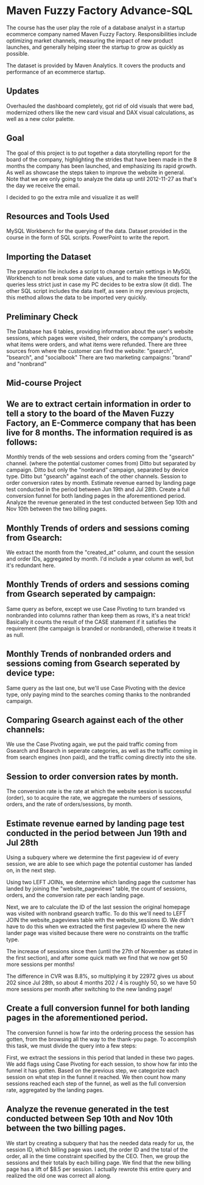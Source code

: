# Maven Fuzzy Factory Advance-SQL

The course has the user play the role of a database analyst in a startup ecommerce company named Maven Fuzzy Factory. Responsibilities include optimizing market channels, measuring the impact of new product launches, and generally helping steer the startup to grow as quickly as possible.

The dataset is provided by Maven Analytics. It covers the products and performance of an ecommerce startup.

## Updates
Overhauled the dashboard completely, got rid of old visuals that were bad, modernized others like the new card visual and DAX visual calculations, as well as a new color palette.
## Goal
The goal of this project is to put together a data storytelling report for the board of the company, highlighting the strides that have been made in the 8 months the company has been launched, and emphasizing its rapid growth. As well as showcase the steps taken to improve the website in general. Note that we are only going to analyze the data up until 2012-11-27 as that's the day we receive the email.

I decided to go the extra mile and visualize it as well!

## Resources and Tools Used
MySQL Workbench for the querying of the data.
Dataset provided in the course in the form of SQL scripts.
PowerPoint to write the report.
## Importing the Dataset
The preparation file includes a script to change certain settings in MySQL Workbench to not break some date values, and to make the timeouts for the queries less strict just in case my PC decides to be extra slow (it did).
The other SQL script includes the data itself, as seen in my previous projects, this method allows the data to be imported very quickly.
## Preliminary Check
The Database has 6 tables, providing information about the user's website sessions, which pages were visited, their orders, the company's products, what items were orders, and what items were refunded.
There are three sources from where the customer can find the website: "gsearch", "bsearch", and "socialbook"
There are two marketing campaigns: "brand" and "nonbrand"
## Mid-course Project
## We are to extract certain information in order to tell a story to the board of the Maven Fuzzy Factory, an E-Commerce company that has been live for 8 months. The information required is as follows:
Monthly trends of the web sessions and orders coming from the "gsearch" channel. (where the potential customer comes from)
Ditto but separated by campaign.
Ditto but only the "nonbrand" campaign, separated by device type.
Ditto but "gsearch" against each of the other channels.
Session to order conversion rates by month.
Estimate revenue earned by landing page test conducted in the period between Jun 19th and Jul 28th.
Create a full conversion funnel for both landing pages in the aforementioned period.
Analyze the revenue generated in the test conducted between Sep 10th and Nov 10th between the two billing pages.
## Monthly Trends of orders and sessions coming from Gsearch:
We extract the month from the "created_at" column, and count the session and order IDs, aggregated by month. I'd include a year column as well, but it's redundant here.

## Monthly Trends of orders and sessions coming from Gsearch seperated by campaign:
Same query as before, except we use Case Pivoting to turn branded vs nonbranded into columns rather than keep them as rows, it's a neat trick! Basically it counts the result of the CASE statement if it satisfies the requirement (the campaign is branded or nonbranded), otherwise it treats it as null.

## Monthly Trends of nonbranded orders and sessions coming from Gsearch seperated by device type:
Same query as the last one, but we'll use Case Pivoting with the device type, only paying mind to the searches coming thanks to the nonbranded campaign.

## Comparing Gsearch against each of the other channels:
We use the Case Pivoting again, we put the paid traffic coming from Gsearch and Bsearch in seperate categories, as well as the traffic coming in from search engines (non paid), and the traffic coming directly into the site.

## Session to order conversion rates by month.
The conversion rate is the rate at which the website session is successful (order), so to acquire the rate, we aggregate the numbers of sessions, orders, and the rate of orders/sessions, by month.

## Estimate revenue earned by landing page test conducted in the period between Jun 19th and Jul 28th
Using a subquery where we determine the first pageview id of every session, we are able to see which page the potential customer has landed on, in the next step.

Using two LEFT JOINs, we determine which landing page the customer has landed by joining the "website_pageviews" table, the count of sessions, orders, and the conversion rate per each landing page.

Next, we are to calculate the ID of the last session the original homepage was visited with nonbrand gsearch traffic. To do this we'll need to LEFT JOIN the website_pageviews table with the website_sessions ID. We didn't have to do this when we extracted the first pageview ID where the new lander page was visited because there were no constraints on the traffic type.

The increase of sessions since then (until the 27th of November as stated in the first section), and after some quick math we find that we now get 50 more sessions per months!

The difference in CVR was 8.8%, so multiplying it by 22972 gives us about 202 since Jul 28th, so about 4 months
202 / 4  is roughly 50, so we have 50 more sessions per month after switching to the new landing page!

## Create a full conversion funnel for both landing pages in the aforementioned period.

The conversion funnel is how far into the ordering process the session has gotten, from the browsing all the way to the thank-you page. To accomplish this task, we must divide the query into a few steps:

First, we extract the sessions in this period that landed in these two pages.
We add flags using Case Pivoting for each session, to show how far into the funnel it has gotten.
Based on the previous step, we categorize each session on what step in the funnel it reached.
We then count how many sessions reached each step of the funnel, as well as the full conversion rate, aggregated by the landing pages.

## Analyze the revenue generated in the test conducted between Sep 10th and Nov 10th between the two billing pages.
We start by creating a subquery that has the needed data ready for us, the session ID, which billing page was used, the order ID and the total of the order, all in the time constraint specified by the CEO.
Then, we group the sessions and their totals by each billing page. We find that the new billing page has a lift of $8.5 per session. I actually rewrote this entire query and realized the old one was correct all along.
